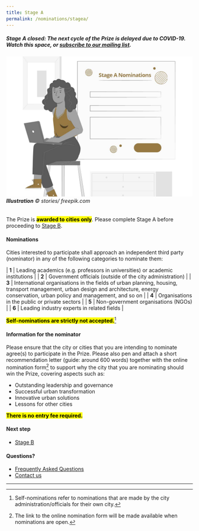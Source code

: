 ```yaml
---
title: Stage A
permalink: /nominations/stagea/
---
```


##### **Stage A closed:** The next cycle of the Prize is delayed due to COVID-19. Watch this space, or [subscribe to our mailing list](https://go.gov.sg/newsletter).

###### ![Stage A Nominations](/images/stage-a-nominations.jpg/)**Illustration** © stories/ freepik.com

The Prize is **<mark>awarded to cities only</mark>**. Please complete Stage A before proceeding to [Stage B](/nominations/stageb/).

#### **Nominations**

Cities interested to participate shall approach an independent third party (nominator) in any of the following categories to nominate them:

| **1** |  Leading academics (e.g. professors in universities) or academic institutions |
| **2** |  Government officials (outside of the city administration) |
| **3** |  International organisations in the fields of urban planning, housing, transport management, urban design and architecture, energy conservation, urban policy and management, and so on |
| **4** |  Organisations in the public or private sectors |
| **5** |  Non-government organisations (NGOs) |
| **6** |  Leading industry experts in related fields |

**<mark>Self-nominations are strictly not accepted.</mark>**[^1]

#### **Information for the nominator**

Please ensure that the city or cities that you are intending to nominate agree(s) to participate in the Prize. Please also pen and attach a short recommendation letter (guide: around 600 words) together with the online nomination form[^2] to support why the city that you are nominating should win the Prize, covering aspects such as: 

- Outstanding leadership and governance
- Successful urban transformation
- Innovative urban solutions
- Lessons for other cities

**<mark>There is no entry fee required.</mark>**

#### **Next step**

- [Stage B](/nominations/stageb/)

#### **Questions?**

- [Frequently Asked Questions](/faq/) 
- [Contact us](/contact-us/)

---

[^1]: Self-nominations refer to nominations that are made by the city administration/officials for their own city. 
[^2]: The link to the online nomination form will be made available when nominations are open.
